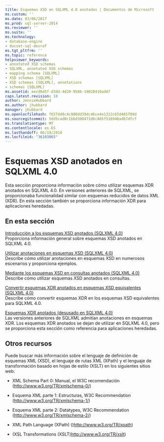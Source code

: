 ```yaml
---
title: Esquemas XSD en SQLXML 4.0 anotados | Documentos de Microsoft
ms.custom: ''
ms.date: 03/06/2017
ms.prod: sql-server-2014
ms.reviewer: ''
ms.suite: ''
ms.technology:
- database-engine
- docset-sql-devref
ms.tgt_pltfrm: ''
ms.topic: reference
helpviewer_keywords:
- annotated XSD schemas
- SQLXML, annotated XSD schemas
- mapping schema [SQLXML]
- XSD schemas [SQLXML]
- XSD schemas [SQLXML], annotations
- schemas [SQLXML]
ms.assetid: eecd0d5f-d3dd-4d20-9586-19820410ad47
caps.latest.revision: 10
author: JennieHubbard
ms.author: jhubbard
manager: jhubbard
ms.openlocfilehash: f657dd8c4c908dd39dc46ce4e1322cb5d465f89d
ms.sourcegitcommit: 5dd5cad0c1bbd308471d6c885f516948ad67dfcf
ms.translationtype: MT
ms.contentlocale: es-ES
ms.lasthandoff: 06/19/2018
ms.locfileid: "36103065"
---
```

# <a name="annotated-xsd-schemas-in-sqlxml-40"></a>Esquemas XSD anotados en SQLXML 4.0
  Esta sección proporciona información sobre cómo utilizar esquemas XDR anotados en SQLXML 4.0. En versiones anteriores de SQLXML, se proporcionaba funcionalidad similar con esquemas reducidos de datos XML (XDR). En esta sección también se proporciona información XDR para aplicaciones heredadas.  
  
## <a name="in-this-section"></a>En esta sección  
 [Introducción a los esquemas XSD anotados &#40;SQLXML 4.0&#41;](introduction-to-annotated-xsd-schemas-sqlxml-4-0.md)  
 Proporciona información general sobre esquemas XSD anotados en SQLXML 4.0.  
  
 [Utilizar anotaciones en esquemas XSD &#40;SQLXML 4.0&#41;](../../sqlxml-annotated-xsd-schemas-using/using-annotations-in-xsd-schemas-sqlxml-4-0.md)  
 Describe cómo utilizar anotaciones en esquemas XSD en numerosos escenarios y proporciona ejemplos.  
  
 [Mediante los esquemas XSD en consultas anotados &#40;SQLXML 4.0&#41;](using-annotated-xsd-schemas-in-queries-sqlxml-4-0.md)  
 Describe cómo utilizar esquemas XSD anotados en consultas.  
  
 [Convertir esquemas XDR anotados en esquemas XSD equivalentes &#40;SQLXML 4.0&#41;](converting-annotated-xdr-schemas-to-equivalent-xsd-schemas-sqlxml-4-0.md)  
 Describe cómo convertir esquemas XDR en los esquemas XSD equivalentes para SQLXML 4.0.  
  
 [Esquemas XDR anotados &#40;desusado en SQLXML 4.0&#41;](annotated-xdr-schemas-deprecated-in-sqlxml-4-0.md)  
 Las versiones anteriores de SQLXML admitían anotaciones en esquemas XDR. Los esquemas XDR anotados se dejan de utilizar en SQLXML 4.0, pero se proporciona esta sección como referencia para aplicaciones heredadas.  
  
## <a name="other-resources"></a>Otros recursos  
 Puede buscar más información sobre el lenguaje de definición de esquemas XML (XSD), el lenguaje de rutas XML (XPath) y el lenguaje de transformación basado en hojas de estilo (XSLT) en los siguientes sitios web:  
  
-   XML Schema Part 0: Manual, el W3C recomendación (http://www.w3.org/TR/xmlschema-0/)  
  
-   Esquema XML parte 1: Estructuras, W3C Recommendation (http://www.w3.org/TR/xmlschema-1/)  
  
-   Esquema XML parte 2: Datatypes, W3C Recommendation (http://www.w3.org/TR/xmlschema-2/)  
  
-   XML Path Language (XPath) ()http://www.w3.org/TR/xpath)  
  
-   (XSL Transformations (XSLT)http://www.w3.org/TR/xslt)  
  
  